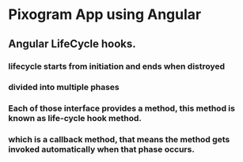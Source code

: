  # Pixogram App using Angular
 ## Angular LifeCycle hooks.
 ### lifecycle starts from initiation and ends when distroyed
 ###  divided into multiple phases
 ### Each of those interface provides a method, this method is known as life-cycle hook method. 
 ### which is a callback method, that means the method gets invoked automatically when that phase occurs.
